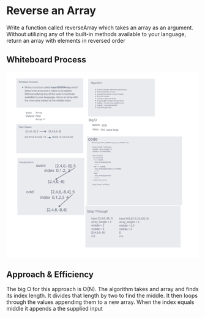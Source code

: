 # Reverse an Array

Write a function called reverseArray which takes an array as an argument. Without utilizing any of the built-in methods available to your language, return an array with elements in reversed order

## Whiteboard Process

![array_reverse](array_insert_shift.jpg)

## Approach & Efficiency

The big O for this approach is O(N). The algorithm takes and array and finds its index length. It divides that length by two to find the middle. It then loops through the values appending them to a new array. When the index equals middle it appends a the supplied input
